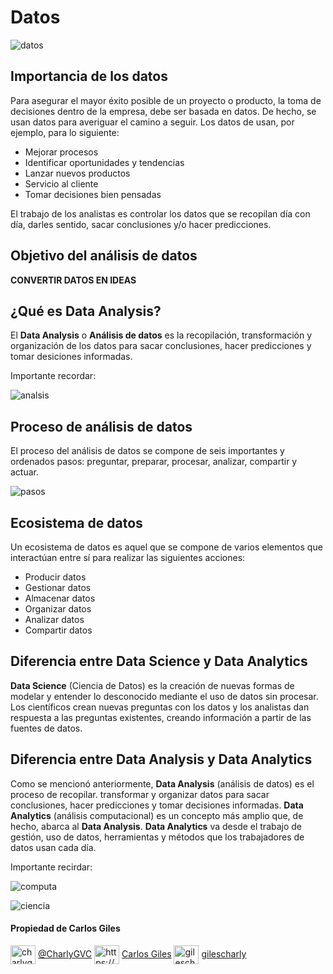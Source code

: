 # Datos

![datos](https://user-images.githubusercontent.com/92232878/177815373-ffc98ace-c5b0-497a-aed9-38bac1831ef2.jpg)

## Importancia de los datos

Para asegurar el mayor éxito posible de un proyecto o producto, la toma de decisiones dentro de la empresa, debe ser basada en datos. De hecho, se usan datos para averiguar el camino a seguir.
Los datos  de usan, por ejemplo, para lo siguiente:

* Mejorar procesos
* Identificar oportunidades y tendencias
* Lanzar nuevos productos
* Servicio al cliente
* Tomar decisiones bien pensadas

El trabajo de los analistas es controlar los datos que se recopilan día con día, darles sentido, sacar conclusiones y/o hacer predicciones.

## Objetivo del análisis de datos

**CONVERTIR DATOS EN IDEAS**

## ¿Qué es **Data Analysis**?

El **Data Analysis** o **Análisis de datos** es la recopilación, transformación y organización de los datos para sacar conclusiones, hacer predicciones y tomar desiciones informadas.

Importante recordar:

![analsis](https://user-images.githubusercontent.com/92232878/177827628-170e62dc-e0e1-499e-a893-277e1a25aabb.png)

## Proceso de análisis de datos

El proceso del análisis de datos se compone de seis importantes y ordenados pasos: preguntar, preparar, procesar, analizar, compartir y actuar.

![pasos](https://user-images.githubusercontent.com/92232878/177831884-99f14c9c-7f5c-4498-b45a-df0af177c4ec.png)

## Ecosistema de datos

Un ecosistema de datos es aquel que se compone de varios elementos que interactúan entre sí para realizar las siguientes acciones:

* Producir datos
* Gestionar datos
* Almacenar datos
* Organizar datos
* Analizar datos
* Compartir datos

## Diferencia entre **Data Science** y **Data Analytics**

**Data Science** (Ciencia de Datos) es la creación de nuevas formas de modelar y entender lo desconocido mediante el uso de datos sin procesar. Los científicos crean nuevas preguntas con los datos y los analistas dan respuesta a las preguntas existentes, creando información a partir de las fuentes de datos.

## Diferencia entre **Data Analysis** y **Data Analytics**

Como se mencionó anteriormente, **Data Analysis** (análisis de datos) es el proceso de recopilar. transformar y organizar datos para sacar conclusiones, hacer predicciones y tomar decisiones informadas. **Data Analytics** (análisis computacional) es un concepto más amplio que, de hecho, abarca al **Data Analysis**. **Data Analytics** va desde el trabajo de gestión, uso de datos, herramientas y métodos que los trabajadores de datos usan cada día.

Importante recirdar:

![computa](https://user-images.githubusercontent.com/92232878/177838235-4ecd54d6-5997-4fe4-923c-2327e1485c62.png)

![ciencia](https://user-images.githubusercontent.com/92232878/177839020-80142783-c164-45b4-bf2d-41f2ff988ad6.png)

#### Propiedad de Carlos Giles

<a href="https://twitter.com/charlygvc" target="blank"><img align="center" src="https://raw.githubusercontent.com/rahuldkjain/github-profile-readme-generator/master/src/images/icons/Social/twitter.svg" alt="charlygvc" height="30" width="40" /></a> [@CharlyGVC](https://twitter.com/CharlyGVC)
<a href="https://linkedin.com/in/https://www.linkedin.com/in/carlosgilesing/" target="blank"><img align="center" src="https://raw.githubusercontent.com/rahuldkjain/github-profile-readme-generator/master/src/images/icons/Social/linked-in-alt.svg" alt="https://www.linkedin.com/in/carlosgilesing/" height="30" width="40" /></a> [Carlos Giles](https://www.linkedin.com/in/carlosgilesing/)
<a href="https://instagram.com/gilescharly" target="blank"><img align="center" src="https://raw.githubusercontent.com/rahuldkjain/github-profile-readme-generator/master/src/images/icons/Social/instagram.svg" alt="gilescharly" height="30" width="40" /></a> [gilescharly](https://www.instagram.com/gilescharly/)
</p>
